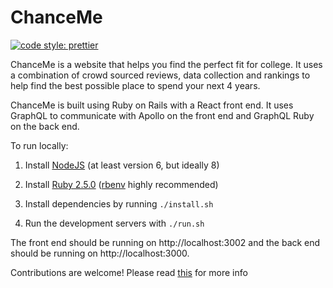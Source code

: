 # ChanceMe
[![code style: prettier](https://img.shields.io/badge/code_style-prettier-ff69b4.svg?style=flat-square)](https://github.com/prettier/prettier)

ChanceMe is a website that helps you find the perfect fit for
college. It uses a combination of crowd sourced reviews, data
collection and rankings to help find the best possible place to spend
your next 4 years.

ChanceMe is built using Ruby on Rails with a React front end. It
uses GraphQL to communicate with Apollo on the front end and GraphQL
Ruby on the back end.

To run locally:

1. Install [NodeJS](https://nodejs.org/en/) (at least version 6, but
ideally 8)

2. Install [Ruby 2.5.0](https://www.ruby-lang.org/en/)
([rbenv](https://github.com/rbenv/rbenv) highly recommended)

3. Install dependencies by running `./install.sh`

4. Run the development servers with  `./run.sh`

The front end should be running on http://localhost:3002 and the back
end should be running on http://localhost:3000.

Contributions are welcome! Please read [this](/CONTRIBUTING.md) for more info
